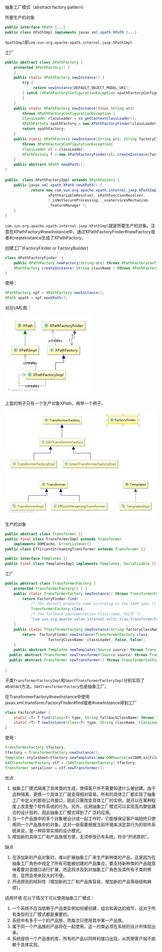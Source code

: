 抽象工厂模式（abstract factory pattern）

所要生产的对象

```java
public interface XPath {...}
public class XPathImpl implements javax.xml.xpath.XPath {...}
```

`XpathImpl`即`com.sun.org.apache.xpath.internal.jaxp.XPathImpl`



工厂

```java
public abstract class XPathFactory {
  	protected XPathFactory() {
    }
  	public static XPathFactory newInstance() {
        try {
             return newInstance(DEFAULT_OBJECT_MODEL_URI);
        } catch (XPathFactoryConfigurationException xpathFactoryConfigurationException) {
        }
    }
  	public static XPathFactory newInstance(final String uri)
        throws XPathFactoryConfigurationException {
		ClassLoader classLoader = ss.getContextClassLoader();
        XPathFactory xpathFactory = new XPathFactoryFinder(classLoader).newFactory(uri);
        return xpathFactory;
    }
  	public static XPathFactory newInstance(String uri, String factoryClassName, ClassLoader classLoader)
        throws XPathFactoryConfigurationException{
        ClassLoader cl = classLoader;
		XPathFactory f = new XPathFactoryFinder(cl).createInstance(factoryClassName);
    }
  	public abstract XPath newXPath();
}

public  class XPathFactoryImpl extends XPathFactory {
  	public javax.xml.xpath.XPath newXPath() {
            return new com.sun.org.apache.xpath.internal.jaxp.XPathImpl(
                    xPathVariableResolver, xPathFunctionResolver,
                    !_isNotSecureProcessing, _useServicesMechanism,
                    _featureManager );
    }
}
```

`com.sun.org.apache.xpath.internal.jaxp.XPathImpl`就是所要生产的对象。注意在XPathFactory#newInstance中，通过XPathFactoryFinder#newFactory或者#createInstance生成了XPathPactory。



创建工厂(FactoryFinder or FactoryBuilder)

```java
class XPathFactoryFinder  {
  	public XPathFactory newFactory(String uri) throws XPathFactoryConfigurationException {...}
  	XPathFactory createInstance( String className ) throws XPathFactoryConfigurationException{...}
}
```

使用：

```java
XPathFactory xpf = XPathFactory.newInstance();
XPath xpath = xpf.newXPath();
```



对应UML图：

![](./images/XPath.png)



上面的例子只有一个生产对象XPath，再举一个例子。

![](./images/Transformer.png)

生产的对象

```java
public abstract class Transformer {}
public final class TransformerImpl extends Transformer
    implements DOMCache, ErrorListener{}
public class EfficientStreamingTransformer extends Transformer {}
```

```java
public interface Templates {}
public final class TemplatesImpl implements Templates, Serializable {}
```



工厂

```java
public abstract class TransformerFactory {
  	protected TransformerFactory() { }
  	public static TransformerFactory newInstance() throws TransformerFactoryConfigurationError {
        return FactoryFinder.find(
            /* The default property name according to the JAXP spec */
            TransformerFactory.class,
            /* The fallback implementation class name, XSLTC */
            "com.sun.org.apache.xalan.internal.xsltc.trax.TransformerFactoryImpl");
    }
  	public static TransformerFactory newInstance(String factoryClassName, ClassLoader classLoader) throws TransformerFactoryConfigurationError{
        return  FactoryFinder.newInstance(TransformerFactory.class,
                    factoryClassName, classLoader, false, false);
    }
  	public abstract Templates newTemplates(Source source) throws TransformerConfigurationException;
  public abstract Transformer newTransformer(Source source) throws TransformerConfigurationException;
  public abstract Transformer newTransformer() throws TransformerConfigurationException;
  
}
```

子类`TransformerFactoryImpl`和`SmartTransformerFactoryImpl`分别实现了abstract方法。`SAXTransformerFactory`也是抽象工厂。

在TransformerFactory#newInstance中使用javax.xml.transform.FactoryFinder#find或者#newInstance得到工厂

```java
class FactoryFinder {
  	static <T> T find(Class<T> type, String fallbackClassName) throws TransformerFactoryConfigurationError{}
  	static <T> T newInstance(Class<T> type, String className, ClassLoader cl, boolean doFallback, boolean useServicesMechanism) throws TransformerFactoryConfigurationError{}
}
```



使用：

```java
TransformerFactory tfactory;
tfactory = TransformerFactory.newInstance();
Templates stylesheet=tfactory.newTemplates(new DOMSource(xslDOM,xslFileName));
SAXTransformerFactory stf = (SAXTransformerFactory) tfactory;
Transformer serializer = stf.newTransformer();
```





优点

1. 抽象工厂模式隔离了具体类的生成，使得客户并不需要知道什么被创建。由于这种隔离，更换一个具体工厂就变得相对容易。所有的具体工厂都实现了抽象工厂中定义的那些公共接口，因此只需改变具体工厂的实例，就可以在某种程度上改变整个软件系统的行为。另外，应用抽象工厂模式可以实现高内聚低耦合的设计目的，因此抽象工厂模式得到了广泛的应用。
2. 当一个产品族中的多个对象被设计成一起工作时，它能够保证客户端始终只使用同一个产品族中的对象。这对一些需要根据当前环境来决定其行为的软件系统来说，是一种非常实用的设计模式。
3. 增加新的具体工厂和产品族很方便，无须修改已有系统，符合“开闭原则”。

缺点

1. 在添加新的产品对象时，难以扩展抽象工厂来生产新种类的产品，这是因为在抽象工厂角色中规定了所有可能被创建的产品集合，要支持新种类的产品就意味着要对该接口进行扩展，而这将涉及到对抽象工厂角色及其所有子类的修改，显然会带来较大的不便。
2. 开闭原则的倾斜性（增加新的工厂和产品族容易，增加新的产品等级结构麻烦）。

适用环境
在以下情况下可以使用抽象工厂模式：

1. 一个系统不应当依赖于产品类实例如何被创建、组合和表达的细节，这对于所有类型的工厂模式都是重要的。
2. 系统中有多于一个的产品族，而每次只使用其中某一产品族。
3. 属于同一个产品族的产品将在一起使用，这一约束必须在系统的设计中体现出来。
4. 系统提供一个产品类的库，所有的产品以同样的接口出现，从而使客户端不依赖于具体实现。
